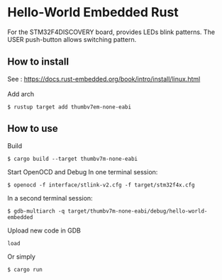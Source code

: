 # Hello-World Embedded Rust

For the STM32F4DISCOVERY board, provides LEDs blink patterns. The USER push-button allows switching pattern.

## How to install
See : https://docs.rust-embedded.org/book/intro/install/linux.html<br><br>
Add arch
```shell
$ rustup target add thumbv7em-none-eabi
```
## How to use
Build
```shell
$ cargo build --target thumbv7m-none-eabi
```
Start OpenOCD and Debug
In one terminal session:
```shell
$ openocd -f interface/stlink-v2.cfg -f target/stm32f4x.cfg
```
In a second terminal session:
```shell
$ gdb-multiarch -q target/thumbv7m-none-eabi/debug/hello-world-embedded
```
Upload new code in GDB
```
load
```
Or simply
```shell
$ cargo run
```
